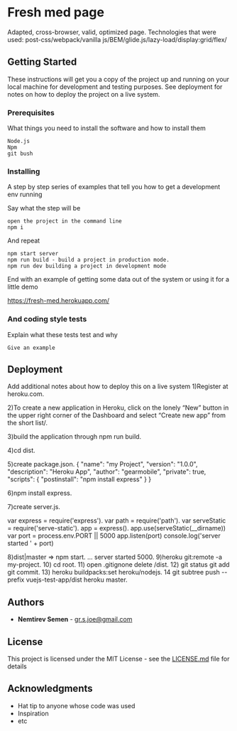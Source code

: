 # Fresh med page

Adapted, cross-browser, valid, optimized page.
Technologies that were used:
post-css/webpack/vanilla js/BEM/glide.js/lazy-load/display:grid/flex/

## Getting Started

These instructions will get you a copy of the project up and running on your local machine for development and testing purposes. See deployment for notes on how to deploy the project on a live system.

### Prerequisites

What things you need to install the software and how to install them

```
Node.js
Npm
git bush
```

### Installing

A step by step series of examples that tell you how to get a development env running

Say what the step will be

```
open the project in the command line
npm i
```

And repeat

```
npm start server
npm run build - build a project in production mode.
npm run dev building a project in development mode
```

End with an example of getting some data out of the system or using it for a little demo

https://fresh-med.herokuapp.com/

### And coding style tests

Explain what these tests test and why

```
Give an example
```

## Deployment

Add additional notes about how to deploy this on a live system
1)Register at heroku.com.

2)To create a new application in Heroku, click on the lonely “New” button in the upper right corner of the Dashboard and select “Create new app” from the short list/.

3)build the application through npm run build.

4)cd dist.

5)create package.json.
{
  "name": "my Project",
  "version": "1.0.0",
  "description": "Heroku App",
  "author": "gearmobile",
  "private": true,
  "scripts": {
    "postinstall": "npm install express"
  }
}

6)npm install express.

7)create server.js.

var express = require('express').
var path = require('path').
var serveStatic = require('serve-static').
app = express().
app.use(serveStatic(__dirname))
var port = process.env.PORT || 5000
app.listen(port)
console.log('server started ' + port)

8)dist|master ⇒ npm start.
...
server started 5000.
9)heroku git:remote -a my-project.
10) cd root.
11) open .gitignone delete /dist.
12) git status git add git commit.
13) heroku buildpacks:set heroku/nodejs.
14 git subtree push --prefix vuejs-test-app/dist heroku master.

## Authors

* **Nemtirev Semen** - gr.s.joe@gmail.com

## License

This project is licensed under the MIT License - see the [LICENSE.md](LICENSE.md) file for details

## Acknowledgments

* Hat tip to anyone whose code was used
* Inspiration
* etc

